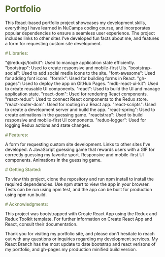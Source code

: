 # <span style="color: #556B2F;"> Portfolio</span>

This React-based portfolio project showcases my development skills, everything I have learned in NuCamps coding course, and incorporates popular dependencies to ensure a seamless user experience. The project includes links to other sites I've developed fun facts about me, and features a form for requesting custom site development.

<span style="color: #556B2F;"># Libraries:</span>

"@reduxjs/toolkit": Used to manage application state efficiently.
"bootstrap": Used to create responsive and mobile-first UIs.
"bootstrap-social": Used to add social media icons to the site.
"font-awesome": Used for adding font icons.
"formik": Used for building forms in React.
"gh-pages": Used to deploy the app on GitHub Pages.
"mdb-react-ui-kit": Used to create reusable UI components.
"react": Used to build the UI and manage application state.
"react-dom": Used for rendering React components.
"react-redux": Used to connect React components to the Redux store.
"react-router-dom": Used for routing in a React app.
"react-scripts": Used to create a development server and build the app.
"react-spring": Used to create animations in the guessing game.
"reactstrap": Used to build responsive and mobile-first UI components.
"redux-logger": Used for logging Redux actions and state changes.

<span style="color: #556B2F;"># Features:</span>

A form for requesting custom site development.
Links to other sites I've developed.
A JavaScript guessing game that rewards users with a GIF for correctly guessing my favorite sport.
Responsive and mobile-first UI components.
Animations in the guessing game.

<span style="color: #556B2F;"># Getting Started:</span>

To view this project, clone the repository and run npm install to install the required dependencies. Use npm start to view the app in your browser. Tests can be run using npm test, and the app can be built for production using npm run build.

<span style="color: #556B2F;"># Acknowledgments:</span>

This project was bootstrapped with Create React App using the Redux and Redux Toolkit template. For further information on Create React App and React, consult their documentation.

Thank you for visiting my portfolio site, and please don't hesitate to reach out with any questions or inquiries regarding my development services. My React Branch has the most update to date bootstrap and react verisons of my portfolio, and gh-pages my production minified build version.
